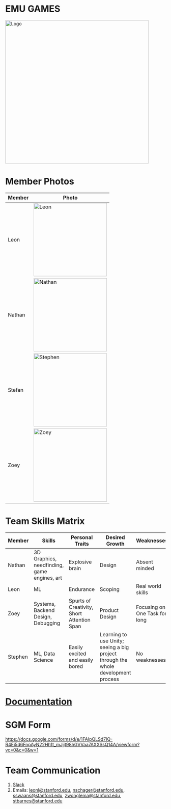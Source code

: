 # EMU GAMES
<img src="https://github.com/StanfordCS194/Team-23/blob/master/photos/logo_1.png" alt="Logo" title="Emu Games Logo" width="450">




# Member Photos

Member | Photo
--- | ---
Leon | <img src="https://camo.githubusercontent.com/2ce83bfea87e46979abfa276ad652e7ca62cff6b/68747470733a2f2f73636f6e74656e742d6c6178332d322e78782e666263646e2e6e65742f762f74312e302d392f33353133343037365f313836353237333537333533363339315f343431343531313039363433343532343136305f6e2e6a70673f5f6e635f6361743d313031265f6e635f68743d73636f6e74656e742d6c6178332d322e7878266f683d3666396332356332383337323864386466633539393264326361656162623236266f653d3543464634443635" alt="Leon" width="230"/>
Nathan | <img src="https://avatars1.githubusercontent.com/u/3698956?s=400&u=fa9046439afa5fedd363390234070549a82e7650&v=4" alt="Nathan" width="230"/>
Stefan | <img src="https://avatars2.githubusercontent.com/u/5836352?s=400&u=135297abc02c3ff594e4e9e19e4b77f67115dfa2&v=4" alt="Stephen" width="230"/>
Zoey | <img src="https://avatars2.githubusercontent.com/u/39204446?s=460&v=4" alt="Zoey" width="230"/>


# Team Skills Matrix

Member | Skills | Personal Traits | Desired Growth | Weaknesses
--- | --- | --- | --- | ---
Nathan | 3D Graphics, needfinding, game engines, art | Explosive brain | Design | Absent minded
Leon | ML | Endurance | Scoping | Real world skills
Zoey | Systems, Backend Design, Debugging | Spurts of Creativity, Short Attention Span | Product Design | Focusing on One Task for long
Stephen | ML, Data Science | Easily excited and easily bored | Learning to use Unity; seeing a big project through the whole development process | No weaknesses

# <a href="https://github.com/StanfordCS194/EmuGames/blob/master/Documentation_Index.md">Documentation</a>

# SGM Form

https://docs.google.com/forms/d/e/1FAIpQLSd7IQ-R4Ei5d6FnpAyN22Hh1t_mJjjt98hGVVaa7AXXSsQ14A/viewform?vc=0&c=0&w=1

# Team Communication

1. <a href="https://greyshirts.slack.com/open">Slack</a>
2. Emails: leonl@stanford.edu, nschager@stanford.edu, sswaans@stanford.edu, zwonglema@stanford.edu, stbarnes@stanford.edu
